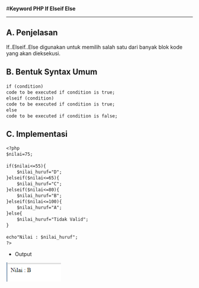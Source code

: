 #**Keyword PHP If Elseif Else**
***

## **A. Penjelasan**

If..Elseif..Else digunakan untuk memilih salah satu dari banyak blok kode yang akan dieksekusi.


## **B. Bentuk Syntax Umum**

	if (condition)
	code to be executed if condition is true;
	elseif (condition)
	code to be executed if condition is true;
	else
	code to be executed if condition is false;
		

## **C. Implementasi**

	<?php
	$nilai=75;

	if($nilai<=55){
		$nilai_huruf="D";
	}elseif($nilai<=65){
		$nilai_huruf="C";
	}elseif($nilai<=80){
		$nilai_huruf="B";
	}elseif($nilai<=100){
		$nilai_huruf="A";
	}else{
		$nilai_huruf="Tidak Valid";
	}

	echo"Nilai : $nilai_huruf";
	?>

* Output

![Screenshot](img/ifelseifelse.PNG) 

